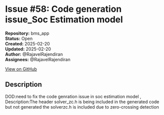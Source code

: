 # Issue #58: Code generation issue_Soc Estimation model

**Repository:** bms_app  
**Status:** Open  
**Created:** 2025-02-20  
**Updated:** 2025-02-20  
**Author:** @RajavelRajendiran  
**Assignees:** @RajavelRajendiran  

[View on GitHub](https://github.com/Simtestlab/bms_app/issues/58)

## Description

DOD:need to fix the code genration issue in soc estimation model ,
Description:The header solver_zc.h  is being included in the generated code but not generated the solverzc.h is included  due to zero-crossing detection